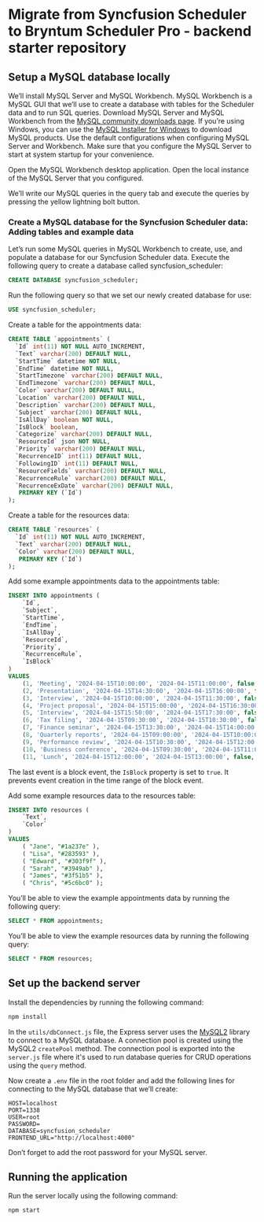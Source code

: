 # Migrate from Syncfusion Scheduler to Bryntum Scheduler Pro - backend starter repository

## Setup a MySQL database locally

We’ll install MySQL Server and MySQL Workbench. MySQL Workbench is a MySQL GUI that we’ll use to create a database with tables for the Scheduler data and to run SQL queries. Download MySQL Server and MySQL Workbench from the [MySQL community downloads page](https://dev.mysql.com/downloads/). If you’re using Windows, you can use the [MySQL Installer for Windows](https://dev.mysql.com/downloads/installer/) to download MySQL products. Use the default configurations when configuring MySQL Server and Workbench. Make sure that you configure the MySQL Server to start at system startup for your convenience.

Open the MySQL Workbench desktop application. Open the local instance of the MySQL Server that you configured.

We’ll write our MySQL queries in the query tab and execute the queries by pressing the yellow lightning bolt button.

### Create a MySQL database for the Syncfusion Scheduler data: Adding tables and example data

Let’s run some MySQL queries in MySQL Workbench to create, use, and populate a database for our Syncfusion Scheduler data. Execute the following query to create a database called syncfusion_scheduler:


```sql
CREATE DATABASE syncfusion_scheduler;
```

Run the following query so that we set our newly created database for use:

```sql
USE syncfusion_scheduler;
```

Create a table for the appointments data:

```sql
CREATE TABLE `appointments` (
  `Id` int(11) NOT NULL AUTO_INCREMENT,
  `Text` varchar(200) DEFAULT NULL,
  `StartTime` datetime NOT NULL,
  `EndTime` datetime NOT NULL,
  `StartTimezone` varchar(200) DEFAULT NULL,
  `EndTimezone` varchar(200) DEFAULT NULL,
  `Color` varchar(200) DEFAULT NULL,
  `Location` varchar(200) DEFAULT NULL,
  `Description` varchar(200) DEFAULT NULL,
  `Subject` varchar(200) DEFAULT NULL,
  `IsAllDay` boolean NOT NULL,
  `IsBlock` boolean,
  `Categorize` varchar(200) DEFAULT NULL,
  `ResourceId` json NOT NULL,
  `Priority` varchar(200) DEFAULT NULL,
  `RecurrenceID` int(11) DEFAULT NULL,
  `FollowingID` int(11) DEFAULT NULL,
  `ResourceFields` varchar(200) DEFAULT NULL,
  `RecurrenceRule` varchar(200) DEFAULT NULL,
  `RecurrenceExDate` varchar(200) DEFAULT NULL,
   PRIMARY KEY (`Id`)
);
```

Create a table for the resources data:

```sql
CREATE TABLE `resources` (
  `Id` int(11) NOT NULL AUTO_INCREMENT,
  `Text` varchar(200) DEFAULT NULL,
  `Color` varchar(200) DEFAULT NULL,
   PRIMARY KEY (`Id`)
);
```

Add some example appointments data to the appointments table:

```sql
INSERT INTO appointments (
    `Id`, 
    `Subject`, 
    `StartTime`, 
    `EndTime`, 
    `IsAllDay`,
    `ResourceId`,
    `Priority`,
    `RecurrenceRule`,
    `IsBlock`
) 
VALUES 
    (1, 'Meeting', '2024-04-15T10:00:00', '2024-04-15T11:00:00', false, '[1]', 'low', NULL, NULL),
    (2, 'Presentation', '2024-04-15T14:30:00', '2024-04-15T16:00:00', false, '[2]', 'high', 'FREQ=DAILY;INTERVAL=1;COUNT=5;', NULL),
    (3, 'Interview', '2024-04-15T10:00:00', '2024-04-15T11:30:00', false, '[3]', 'low', 'FREQ=DAILY;INTERVAL=4;', NULL),
    (4, 'Project proposal', '2024-04-15T15:00:00', '2024-04-15T16:30:00', false, '[4]', 'low', NULL, NULL),
    (5, 'Interview', '2024-04-15T15:50:00', '2024-04-15T17:30:00', false, '[4]', 'high', NULL, NULL),
    (6, 'Tax filing', '2024-04-15T09:30:00', '2024-04-15T10:30:00', false, '[5]', 'high', NULL, NULL),
    (7, 'Finance seminar', '2024-04-15T13:30:00', '2024-04-15T14:00:00', false, '[6]', 'low', NULL, NULL),
    (8, 'Quarterly reports', '2024-04-15T09:00:00', '2024-04-15T10:00:00', false, '[6]', 'high', NULL, NULL),
    (9, 'Performance review', '2024-04-15T10:30:00', '2024-04-15T12:00:00', false, '[3]', 'high', NULL, NULL),
    (10, 'Business conference', '2024-04-15T09:30:00', '2024-04-15T11:00:00', false, '[2]', 'low', NULL, NULL),
    (11, 'Lunch', '2024-04-15T12:00:00', '2024-04-15T13:00:00', false, '[1, 2, 3, 4, 5, 6]', NULL, 'FREQ=DAILY;INTERVAL=1;', true);
```

The last event is a block event, the `IsBlock` property is set to `true`. It prevents event creation in the time range of the block event.

Add some example resources data to the resources table:

```sql
INSERT INTO resources (
    `Text`, 
    `Color`
) 
VALUES 
    ( "Jane", "#1a237e" ),
    ( "Lisa", "#283593" ),
    ( "Edward", "#303f9f" ),
    ( "Sarah", "#3949ab" ),
    ( "James", "#3f51b5" ),
    ( "Chris", "#5c6bc0" );
```

You’ll be able to view the example appointments data by running the following query:

```sql
SELECT * FROM appointments;
```

You’ll be able to view the example resources data by running the following query:

```sql
SELECT * FROM resources;
```

## Set up the backend server

Install the dependencies by running the following command:

```bash
npm install
```

In the `utils/dbConnect.js` file, the Express server uses the [MySQL2](https://github.com/sidorares/node-mysql2) library to connect to a MySQL database. A connection pool is created using the MySQL2 `createPool` method. The connection pool is exported into the `server.js` file where it's used to run database queries for CRUD operations using the `query` method.

Now create a `.env` file in the root folder and add the following lines for connecting to the MySQL database that we’ll create:

```
HOST=localhost
PORT=1338
USER=root
PASSWORD=
DATABASE=syncfusion_scheduler
FRONTEND_URL="http://localhost:4000"
```

Don’t forget to add the root password for your MySQL server.

## Running the application

Run the server locally using the following command:

```bash
npm start
```